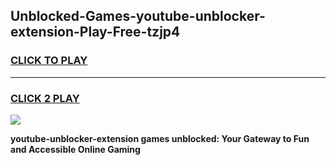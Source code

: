 
## Unblocked-Games-youtube-unblocker-extension-Play-Free-tzjp4
<h3>
<a href="https://premium76.site?title=youtube-unblocker-extension&ref=23A">CLICK TO PLAY</a></h3>
<hr>

<h3>
<a href="https://premium76.site?title=youtube-unblocker-extension&ref=23A">CLICK 2 PLAY</a>
  
</h3>

<a href="https://premium76.site?title=youtube-unblocker-extension&ref=23A"><img src="https://clearcache.store/games.png"></a>


**youtube-unblocker-extension games unblocked: Your Gateway to Fun and Accessible Online Gaming**
